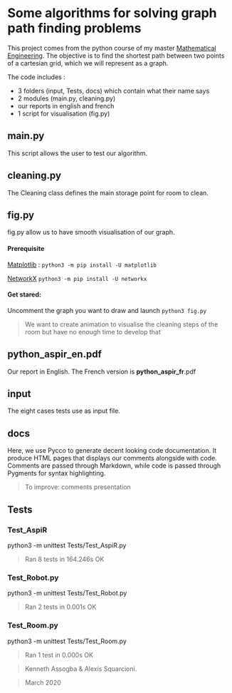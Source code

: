 # Some algorithms for solving graph path finding problems

This project comes from the python course of my master [Mathematical Engineering](https://m2ingmath.math.upmc.fr/impe/). The objective is to find the shortest path between two points of a cartesian grid, which we will represent as a graph.

The code includes :
- 3 folders (input, Tests, docs) which contain what their name says
- 2 modules (main.py, cleaning.py)
- our reports in english and french
- 1 script for visualisation (fig.py)

## main.py
This script allows the user to test our algorithm.

## cleaning.py
The Cleaning class defines the main storage point for room to clean.

## fig.py
fig.py allow us to have smooth visualisation of our graph.
#### Prerequisite
[Matplotlib](https://matplotlib.org/) : `python3 -m pip install -U matplotlib`

[NetworkX](https://networkx.github.io/) `python3 -m pip install -U networkx`
#### Get stared:
Uncomment the graph you want to draw and launch `python3 fig.py`
> We want to create animation to visualise the cleaning steps of the room but have no enough time to develop that

## python_aspir_en.pdf
Our report in English. The French version is **python_aspir_fr**.pdf

## input
The eight cases tests use as input file.

## docs
Here, we use Pycco to generate decent looking code documentation. It produce HTML pages that displays our comments alongside with code. Comments are passed through Markdown, while code is passed through Pygments for syntax highlighting.
> To improve: comments presentation

## Tests
### Test_AspiR
python3 -m unittest Tests/Test_AspiR.py
> Ran 8 tests in 164.246s OK
### Test_Robot.py
python3 -m unittest Tests/Test_Robot.py
> Ran 2 tests in 0.001s OK
### Test_Room.py
python3 -m unittest Tests/Test_Room.py
> Ran 1 test in 0.000s OK


> Kenneth Assogba & Alexis Squarcioni.

> March 2020
